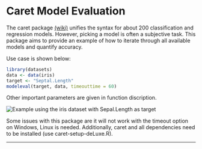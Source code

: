 # Caret Model Evaluation

The caret package [(wiki)](http://topepo.github.io/caret/index.html) unifies the syntax for about 200 classification and regression models.  However, picking a model is often a subjective task.  This package aims to provide an example of how to iterate through all available models and quantify accuracy.  

Use case is shown below:

```r
library(datasets)
data <- data(iris)
target <- "Septal.Length"
modeleval(target, data, timeouttime = 60)
```
Other important parameters are given in function discription. 


![Example using the iris dataset with Sepal.Length as target](https://github.com/codychampion/modelbench/blob/master/irislength.png)


Some issues with this package are it will not work with the timeout option on Windows, Linux is needed.  Additionally, caret and all dependencies need to be installed (use caret-setup-deLuxe.R).

---
